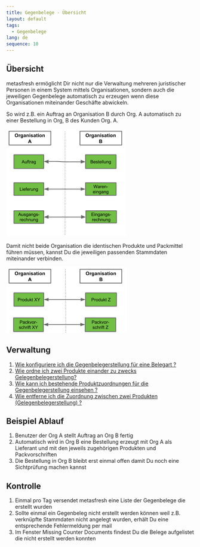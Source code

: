 ```yaml
---
title: Gegenbelege - Übersicht
layout: default
tags:
  - Gegenbelege  
lang: de
sequence: 10
---
```

## Übersicht

metasfresh ermöglicht Dir nicht nur die Verwaltung mehreren juristischer Personen in einem System mittels Organisationen, sondern auch die jeweiligen Gegenbelege automatisch zu erzeugen wenn diese Organisationen miteinander Geschäfte abwickeln.

So wird z.B. ein Auftrag an Organisation B durch Org. A automatisch zu einer Bestellung in Org, B des Kunden Org. A. 


![Gegenbelege](../images/de_Gegenbelege.png)


Damit nicht beide Organisation die identischen Produkte und Packmittel führen müssen, kannst Du die jeweiligen passenden Stammdaten miteinander verbinden.

![Gegenbelege Stammdaten](../images/de_Gegenbelege_Stammdaten.png) 


## Verwaltung

1. [Wie konfiguriere ich die Gegenbelegerstellung für eine Belegart ?](Wie_konfiguriere_ich_die_Gegenbelegerstellung_für_eine_Belegart)
1. [Wie ordne ich zwei Produkte einander zu zwecks Gelegenbelegerstellung?](Wie_ordne_ich_zwei_Produkte_einander_zu_zwecks_Gelegenbelegerstellung)
1. [Wie kann ich bestehende Produktzuordnungen für die Gegenbelegerstellung einsehen ?](Wie_kann_ich_bestehende_Produktzuordnungen_für_die_Gegenbelegerstellung_einsehen)
1. [Wie entferne ich die Zuordnung zwischen zwei Produkten (Gelegenbelegerstellung) ?](Wie_entferne_ich_die_Zuordnung_zwischen_zwei_Produkten_Gelegenbelegerstellung)

## Beispiel Ablauf

1. Benutzer der Org A stellt Auftrag an Org B fertig
2. Automatisch wird in Org B eine Bestellung erzeugt mit Org A als Lieferant und mit den jeweils zugehörigen Produkten und Packvorschriften 
3. Die Bestellung in Org B bleibt erst einmal offen damit Du noch eine Sichtprüfung machen kannst

## Kontrolle

1. Einmal pro Tag versendet metasfresh eine Liste der Gegenbelege die erstellt wurden
1. Sollte einmal ein Gegenbeleg nicht erstellt werden können weil z.B. verknüpfte Stammdaten nicht angelegt wurden, erhält Du eine entsprechende Fehlermeldung per mail
1. Im Fenster Missing Counter Documents findest Du die Belege aufgelistet die nicht erstellt werden konnten 






